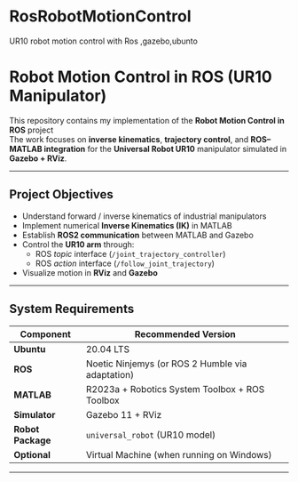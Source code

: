 # RosRobotMotionControl
UR10 robot motion control with Ros ,gazebo,ubunto
# Robot Motion Control in ROS (UR10 Manipulator)

This repository contains my implementation of the **Robot Motion Control in ROS** project  
The work focuses on **inverse kinematics**, **trajectory control**, and **ROS–MATLAB integration** for the **Universal Robot UR10** manipulator simulated in **Gazebo + RViz**.

---

##  Project Objectives

- Understand forward / inverse kinematics of industrial manipulators  
- Implement numerical **Inverse Kinematics (IK)** in MATLAB  
- Establish **ROS2 communication** between MATLAB and Gazebo  
- Control the **UR10 arm** through:
  - ROS *topic* interface (`/joint_trajectory_controller`)
  - ROS *action* interface (`/follow_joint_trajectory`)
- Visualize motion in **RViz** and **Gazebo**

---

##  System Requirements

| Component | Recommended Version |
|------------|--------------------|
| **Ubuntu** | 20.04 LTS |
| **ROS** | Noetic Ninjemys (or ROS 2 Humble via adaptation) |
| **MATLAB** | R2023a + Robotics System Toolbox + ROS Toolbox |
| **Simulator** | Gazebo 11 + RViz |
| **Robot Package** | `universal_robot` (UR10 model) |
| **Optional** | Virtual Machine (when running on Windows) |

---



